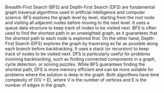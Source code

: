 Breadth-First Search (BFS) and Depth-First Search (DFS) are fundamental graph traversal algorithms used in artificial intelligence and computer science. BFS explores the graph level by level, starting from the root node and visiting all adjacent nodes before moving to the next level. It uses a queue data structure to keep track of nodes to be visited next. BFS is often used to find the shortest path in an unweighted graph, as it guarantees that the shortest path to each node is explored first.
On the other hand, Depth-First Search (DFS) explores the graph by traversing as far as possible along each branch before backtracking. It uses a stack (or recursion) to keep track of nodes to be visited next. DFS is particularly useful for problems involving backtracking, such as finding connected components in a graph, cycle detection, or solving puzzles. While BFS guarantees finding the shortest path, DFS is more memory efficient and can be more suitable for problems where the solution is deep in the graph. Both algorithms have time complexity of O(V + E), where V is the number of vertices and E is the number of edges in the graph.